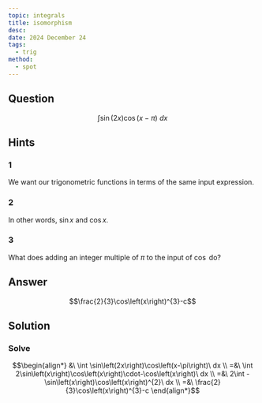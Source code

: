 ```yaml
---
topic: integrals
title: isomorphism
desc: 
date: 2024 December 24
tags:
  - trig
method:
  - spot
---
```



## Question
```math
\int \sin\left(2x\right)\cos\left(x-\pi\right)\ dx
```


## Hints

### 1
We want our trigonometric functions in terms of the same input expression.

### 2
In other words, $\sin{x}$ and $\cos{x}$.

### 3
What does adding an integer multiple of $\pi$ to the input of $\cos$ do?


## Answer
```math
\frac{2}{3}\cos\left(x\right)^{3}-c
```


## Solution

### Solve
```math
\begin{align*}
  &\ \int \sin\left(2x\right)\cos\left(x-\pi\right)\ dx
  \\ =&\ \int 2\sin\left(x\right)\cos\left(x\right)\cdot-\cos\left(x\right)\ dx
  \\ =&\ 2\int -\sin\left(x\right)\cos\left(x\right)^{2}\ dx
  \\ =&\ \frac{2}{3}\cos\left(x\right)^{3}-c
\end{align*}
```
